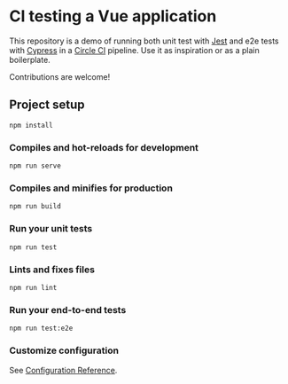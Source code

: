 # CI testing a Vue application

This repository is a demo of running both unit test with [Jest](https://jestjs.io/) and e2e tests with [Cypress](https://www.cypress.io/) in a [Circle CI](https://circleci.com) pipeline. Use it as inspiration or as a plain boilerplate.

Contributions are welcome!

## Project setup
```
npm install
```

### Compiles and hot-reloads for development
```
npm run serve
```

### Compiles and minifies for production
```
npm run build
```

### Run your unit tests
```
npm run test
```

### Lints and fixes files
```
npm run lint
```

### Run your end-to-end tests
```
npm run test:e2e
```

### Customize configuration
See [Configuration Reference](https://cli.vuejs.org/config/).
